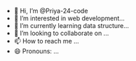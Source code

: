 - 👋 Hi, I’m @Priya-24-code
- 👀 I’m interested in web development...
- 🌱 I’m currently learning data structure...
- 💞️ I’m looking to collaborate on ...
- 📫 How to reach me ...
- 😄 Pronouns: ...

<!---
Priya-24-code/Priya-24-code is a ✨ special ✨ repository because its `README.md` (this file) appears on your GitHub profile.
You can click the Preview link to take a look at your changes.
--->
